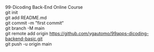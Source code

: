 99-Dicoding Back-End Online Course\
git init\
git add README.md\
git commit -m "first commit“\
git branch -M main\
git remote add origin https://github.com/ygautomo/99apps-dicoding-backend-basic.git \
git push -u origin main
